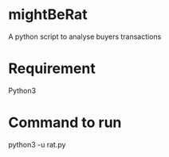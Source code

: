 # mightBeRat
A python script to analyse buyers transactions

# Requirement
Python3

# Command to run
python3 -u rat.py
